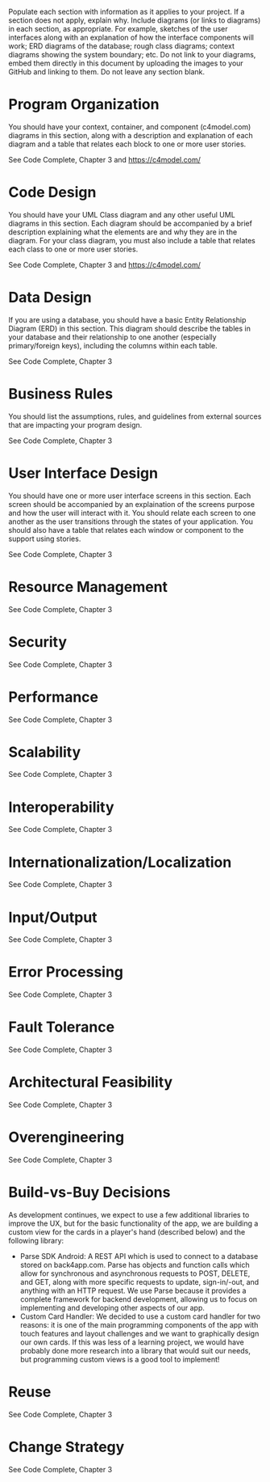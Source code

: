 Populate each section with information as it applies to your project. If a section does not apply, explain why. Include diagrams (or links to diagrams) in each section, as appropriate. For example, sketches of the user interfaces along with an explanation of how the interface components will work; ERD diagrams of the database; rough class diagrams; context diagrams showing the system boundary; etc. Do not link to your diagrams, embed them directly in this document by uploading the images to your GitHub and linking to them. Do not leave any section blank.

# Program Organization
You should have your context, container, and component (c4model.com) diagrams in this section, along with a description and explanation of each diagram and a table that relates each block to one or more user stories.

See Code Complete, Chapter 3 and https://c4model.com/

# Code Design
You should have your UML Class diagram and any other useful UML diagrams in this section. Each diagram should be accompanied by a brief description explaining what the elements are and why they are in the diagram. For your class diagram, you must also include a table that relates each class to one or more user stories.

See Code Complete, Chapter 3 and https://c4model.com/

# Data Design
If you are using a database, you should have a basic Entity Relationship Diagram (ERD) in this section. This diagram should describe the tables in your database and their relationship to one another (especially primary/foreign keys), including the columns within each table.

See Code Complete, Chapter 3

# Business Rules
You should list the assumptions, rules, and guidelines from external sources that are impacting your program design.

See Code Complete, Chapter 3

# User Interface Design
You should have one or more user interface screens in this section. Each screen should be accompanied by an explaination of the screens purpose and how the user will interact with it. You should relate each screen to one another as the user transitions through the states of your application. You should also have a table that relates each window or component to the support using stories.

See Code Complete, Chapter 3

# Resource Management
See Code Complete, Chapter 3

# Security
See Code Complete, Chapter 3

# Performance
See Code Complete, Chapter 3

# Scalability
See Code Complete, Chapter 3

# Interoperability
See Code Complete, Chapter 3

# Internationalization/Localization
See Code Complete, Chapter 3

# Input/Output
See Code Complete, Chapter 3

# Error Processing
See Code Complete, Chapter 3

# Fault Tolerance
See Code Complete, Chapter 3

# Architectural Feasibility
See Code Complete, Chapter 3

# Overengineering
See Code Complete, Chapter 3

# Build-vs-Buy Decisions

As development continues, we expect to use a few additional libraries to improve the UX, but for the basic functionality of the app, we are building a custom view for the cards in a player's hand (described below) and the following library:
- Parse SDK Android: A REST API which is used to connect to a database stored on back4app.com. Parse has objects and function calls which allow for synchronous and asynchronous requests to POST, DELETE, and GET, along with more specific requests to update, sign-in/-out, and anything with an HTTP request. We use Parse because it provides a complete framework for backend development, allowing us to focus on implementing and developing other aspects of our app.
- Custom Card Handler: We decided to use a custom card handler for two reasons: it is one of the main programming components of the app with touch features and layout challenges and we want to graphically design our own cards. If this was less of a learning project, we would have probably done more research into a library that would suit our needs, but programming custom views is a good tool to implement!

# Reuse
See Code Complete, Chapter 3

# Change Strategy
See Code Complete, Chapter 3
